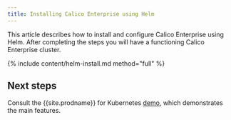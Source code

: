 ```yaml
---
title: Installing Calico Enterprise using Helm
---
```


This article describes how to install and configure Calico Enterprise using Helm. After completing the steps you will have a functioning Calico Enterprise cluster.

{% include content/helm-install.md method="full" %}

## Next steps

Consult the {{site.prodname}} for Kubernetes [demo]({{site.baseurl}}/security/simple-policy-cnx), which
demonstrates the main features.
